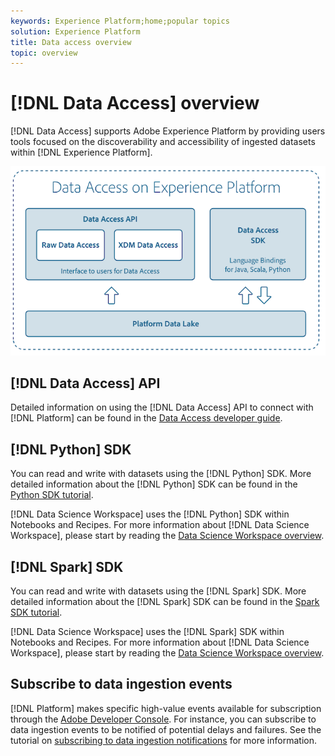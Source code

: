 ```yaml
---
keywords: Experience Platform;home;popular topics
solution: Experience Platform
title: Data access overview
topic: overview
---
```


# [!DNL Data Access] overview

[!DNL Data Access] supports Adobe Experience Platform by providing users tools focused on the discoverability and accessibility of ingested datasets within [!DNL Experience Platform].

![Data Access on Experience Platform](images/Data_Access_Experience_Platform.png)

## [!DNL Data Access] API

Detailed information on using the [!DNL Data Access] API to connect with [!DNL Platform] can be found in the [Data Access developer guide](api.md).

## [!DNL Python] SDK

You can read and write with datasets using the [!DNL Python] SDK. More detailed information about the [!DNL Python] SDK can be found in the [Python SDK tutorial](./tutorials/python-sdk.md). 

[!DNL Data Science Workspace] uses the [!DNL Python] SDK within Notebooks and Recipes. For more information about [!DNL Data Science Workspace], please start by reading the [Data Science Workspace overview](../data-science-workspace/home.md).

## [!DNL Spark] SDK

You can read and write with datasets using the [!DNL Spark] SDK. More detailed information about the [!DNL Spark] SDK can be found in the [Spark SDK tutorial](./tutorials/spark-sdk.md).

[!DNL Data Science Workspace] uses the [!DNL Spark] SDK within Notebooks and Recipes. For more information about [!DNL Data Science Workspace], please start by reading the [Data Science Workspace overview](../data-science-workspace/home.md).

## Subscribe to data ingestion events

[!DNL Platform] makes specific high-value events available for subscription through the [Adobe Developer Console](https://www.adobe.com/go/devs_console_ui). For instance, you can subscribe to data ingestion events to be notified of potential delays and failures. See the tutorial on [subscribing to data ingestion notifications](../ingestion/quality/subscribe-events.md) for more information.